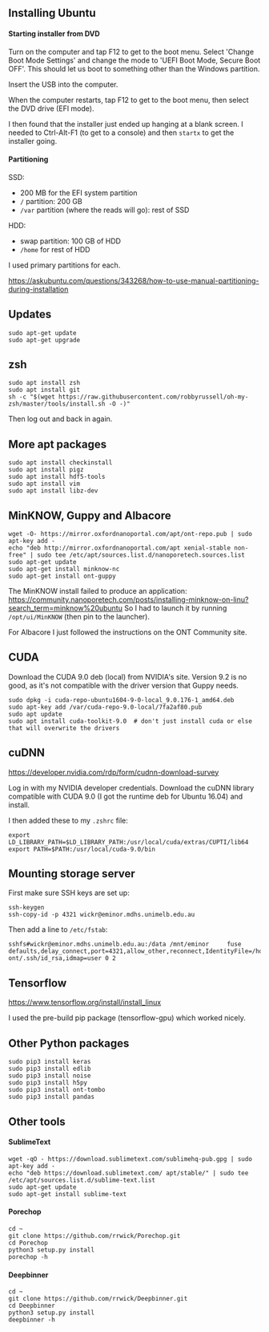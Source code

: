 
## Installing Ubuntu

#### Starting installer from DVD

Turn on the computer and tap F12 to get to the boot menu. Select 'Change Boot Mode Settings' and change the mode to 'UEFI Boot Mode, Secure Boot OFF'. This should let us boot to something other than the Windows partition.

Insert the USB into the computer.

When the computer restarts, tap F12 to get to the boot menu, then select the DVD drive (EFI mode).

I then found that the installer just ended up hanging at a blank screen. I needed to Ctrl-Alt-F1 (to get to a console) and then `startx` to get the installer going.


#### Partitioning

SSD:
* 200 MB for the EFI system partition
* `/` partition: 200 GB
* `/var` partition (where the reads will go): rest of SSD

HDD:
* swap partition: 100 GB of HDD
* `/home` for rest of HDD

I used primary partitions for each.

https://askubuntu.com/questions/343268/how-to-use-manual-partitioning-during-installation




## Updates

```
sudo apt-get update
sudo apt-get upgrade
```




## zsh

```
sudo apt install zsh
sudo apt install git
sh -c "$(wget https://raw.githubusercontent.com/robbyrussell/oh-my-zsh/master/tools/install.sh -O -)"
```

Then log out and back in again.




## More apt packages

```
sudo apt install checkinstall
sudo apt install pigz
sudo apt install hdf5-tools
sudo apt install vim
sudo apt install libz-dev
```




## MinKNOW, Guppy and Albacore

```
wget -O- https://mirror.oxfordnanoportal.com/apt/ont-repo.pub | sudo apt-key add -
echo "deb http://mirror.oxfordnanoportal.com/apt xenial-stable non-free" | sudo tee /etc/apt/sources.list.d/nanoporetech.sources.list
sudo apt-get update
sudo apt-get install minknow-nc
sudo apt-get install ont-guppy
```

The MinKNOW install failed to produce an application:
https://community.nanoporetech.com/posts/installing-minknow-on-linu?search_term=minknow%20ubuntu
So I had to launch it by running `/opt/ui/MinKNOW` (then pin to the launcher).

For Albacore I just followed the instructions on the ONT Community site.




## CUDA

Download the CUDA 9.0 deb (local) from NVIDIA's site. Version 9.2 is no good, as it's not compatible with the driver version that Guppy needs.

```
sudo dpkg -i cuda-repo-ubuntu1604-9-0-local_9.0.176-1_amd64.deb
sudo apt-key add /var/cuda-repo-9.0-local/7fa2af80.pub
sudo apt update
sudo apt install cuda-toolkit-9.0  # don't just install cuda or else that will overwrite the drivers
```




## cuDNN

https://developer.nvidia.com/rdp/form/cudnn-download-survey

Log in with my NVIDIA developer credentials. Download the cuDNN library compatible with CUDA 9.0 (I got the runtime deb for Ubuntu 16.04) and install.

I then added these to my `.zshrc` file:
```
export LD_LIBRARY_PATH=$LD_LIBRARY_PATH:/usr/local/cuda/extras/CUPTI/lib64
export PATH=$PATH:/usr/local/cuda-9.0/bin
```




## Mounting storage server

First make sure SSH keys are set up:

```
ssh-keygen
ssh-copy-id -p 4321 wickr@eminor.mdhs.unimelb.edu.au
```

Then add a line to `/etc/fstab`:

```
sshfs#wickr@eminor.mdhs.unimelb.edu.au:/data /mnt/eminor     fuse defaults,delay_connect,port=4321,allow_other,reconnect,IdentityFile=/home/holt-ont/.ssh/id_rsa,idmap=user 0 2
```




## Tensorflow

https://www.tensorflow.org/install/install_linux

I used the pre-build pip package (tensorflow-gpu) which worked nicely.




## Other Python packages

```
sudo pip3 install keras
sudo pip3 install edlib
sudo pip3 install noise
sudo pip3 install h5py
sudo pip3 install ont-tombo
sudo pip3 install pandas
```




## Other tools

#### SublimeText

```
wget -qO - https://download.sublimetext.com/sublimehq-pub.gpg | sudo apt-key add -
echo "deb https://download.sublimetext.com/ apt/stable/" | sudo tee /etc/apt/sources.list.d/sublime-text.list
sudo apt-get update
sudo apt-get install sublime-text
```


#### Porechop

```
cd ~
git clone https://github.com/rrwick/Porechop.git
cd Porechop
python3 setup.py install
porechop -h
```


#### Deepbinner

```
cd ~
git clone https://github.com/rrwick/Deepbinner.git
cd Deepbinner
python3 setup.py install
deepbinner -h
```
